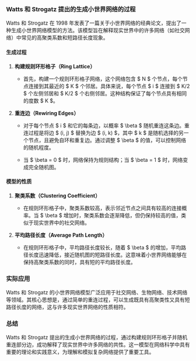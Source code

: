 ### Watts 和 Strogatz 提出的生成小世界网络的过程

Watts 和 Strogatz 在 1998 年发表了一篇关于小世界网络的经典论文，提出了一种生成小世界网络模型的方法。该模型旨在解释现实世界中的许多网络（如社交网络）中常见的高聚类系数和短路径长度现象。

#### 生成过程

1. **构建规则环形格子（Ring Lattice）**
   - 首先，构建一个规则环形格子网络，这个网络包含 $ N $ 个节点，每个节点连接到其最近的 $ K $ 个邻居。具体来说，每个节点 $ i $ 连接到 $ K/2 $ 个左侧邻居和 $ K/2 $ 个右侧邻居。这种结构保证了每个节点具有相同的度数 $ K $。

2. **重连边（Rewiring Edges）**
   - 对于每个节点 $ i $ 和它的每条边，以概率 $ \beta $ 随机重连这条边。重连过程是将边 $ (i, j) $ 替换为边 $ (i, k) $，其中 $ k $ 是随机选择的另一个节点，且避免自环和重复边。通过调整 $ \beta $ 的值，可以控制网络的随机程度。
   
   - 当 $ \beta = 0 $ 时，网络保持为规则结构；当 $ \beta = 1 $ 时，网络变成完全随机图。

#### 模型的性质

1. **聚类系数（Clustering Coefficient）**
   - 在规则环形格子中，聚类系数较高，表示邻近节点之间具有较高的连接概率。当 $ \beta $ 增加时，聚类系数会逐渐降低，但仍保持较高的值，类似于现实世界中的社交网络。

2. **平均路径长度（Average Path Length）**
   - 在规则环形格子中，平均路径长度较长，随着 $ \beta $ 的增加，平均路径长度迅速降低，接近随机图的短路径长度。这意味着小世界网络能够在保持高聚类系数的同时，具有短的平均路径长度。

### 实际应用

Watts 和 Strogatz 的小世界网络模型广泛应用于社交网络、生物网络、技术网络等领域。其核心思想是，通过简单的重连过程，可以生成既具有高聚类性又具有短路径长度的网络，这与许多现实世界网络的性质相符。

### 总结

Watts 和 Strogatz 提出的生成小世界网络的过程，通过构建规则环形格子并随机重连部分边，成功解释了现实世界中许多网络的共性。这一模型在网络科学中具有重要的理论和实践意义，为理解和模拟复杂网络提供了重要工具。